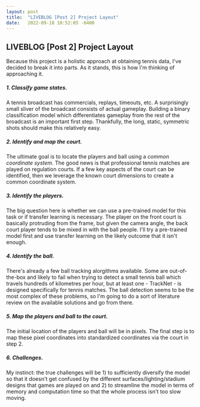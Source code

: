 ```yaml
---
layout: post
title:  "LIVEBLOG [Post 2] Project Layout"
date:   2022-09-18 10:52:05 -0400
---
```

<h2>LIVEBLOG [Post 2] Project Layout</h2>
<p>
Because this project is a holistic approach at obtaining tennis data, I've decided to break it into parts. As it stands, this is how I'm thinking of approaching it.
</p>
<p>
<h5>1. Classify game states.</h5>
A tennis broadcast has commercials, replays, timeouts, etc. A surprisingly small sliver of the broadcast consists of actual gameplay. Building a binary classification model which differentiates gameplay from the rest of the broadcast is an important first step. Thankfully, the long, static, symmetric shots should make this relatively easy.
</p>
<p>
<h5>2. Identify and map the court.</h5>
The ultimate goal is to locate the players and ball using a <i>common coordinate system</i>. The good news is that professional tennis matches are played on regulation courts. If a few key aspects of the court can be identified, then we leverage the known court dimensions to create a common coordinate system.
</p>
<p>
<h5>3. Identify the players.</h5>
The big question here is whether we can use a pre-trained model for this task or if transfer learning is necessary. The player on the front court is basically protruding from the frame, but given the camera angle, the back court player tends to be mixed in with the ball people. I'll try a pre-trained model first and use transfer learning on the likely outcome that it isn't enough.
</p>
<p>
<h5>4. Identify the ball.</h5>
There's already a few ball tracking alorgithms available. Some are out-of-the-box and likely to fail when trying to detect a small tennis ball which travels hundreds of kilometres per hour, but at least one - TrackNet - is designed specifically for tennis matches. The ball detection seems to be the most complex of these problems, so I'm going to do a sort of literature review on the available solutions and go from there.
</p>
<p>
<h5>5. Map the players and ball to the court.</h5>
The initial location of the players and ball will be in pixels. The final step is to map these pixel coordinates into standardized coordinates via the court in step 2.
</p>
<p>
<h5>6. Challenges.</h5>
My instinct: the true challenges will be 1) to sufficiently diversify the model so that it doesn't get confused by the different surfaces/lighting/stadium designs that games are played on and 2) to streamline the model in terms of memory and computation time so that the whole process isn't too slow moving.
</p>